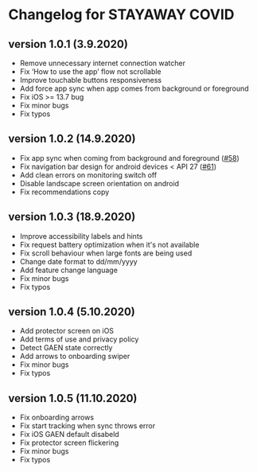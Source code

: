# Changelog for STAYAWAY COVID

## version 1.0.1 (3.9.2020)

- Remove unnecessary internet connection watcher
- Fix ‘How to use the app’ flow not scrollable
- Improve touchable buttons responsiveness
- Add force app sync when app comes from background or foreground
- Fix iOS >= 13.7 bug
- Fix minor bugs
- Fix typos

## version 1.0.2 (14.9.2020)

- Fix app sync when coming from background and foreground ([#58](https://github.com/stayawayinesctec/stayaway-app/pull/58))
- Fix navigation bar design for android devices < API 27 ([#61](https://github.com/stayawayinesctec/stayaway-app/pull/61))
- Add clean errors on monitoring switch off
- Disable landscape screen orientation on android
- Fix recommendations copy

## version 1.0.3 (18.9.2020)

- Improve accessibility labels and hints
- Fix request battery optimization when it's not available
- Fix scroll behaviour when large fonts are being used
- Change date format to dd/mm/yyyy
- Add feature change language
- Fix minor bugs
- Fix typos

## version 1.0.4 (5.10.2020)

- Add protector screen on iOS
- Add terms of use and privacy policy
- Detect GAEN state correctly
- Add arrows to onboarding swiper
- Fix minor bugs
- Fix typos

## version 1.0.5 (11.10.2020)

- Fix onboarding arrows
- Fix start tracking when sync throws error
- Fix iOS GAEN default disabeld
- Fix protector screen flickering
- Fix minor bugs
- Fix typos
